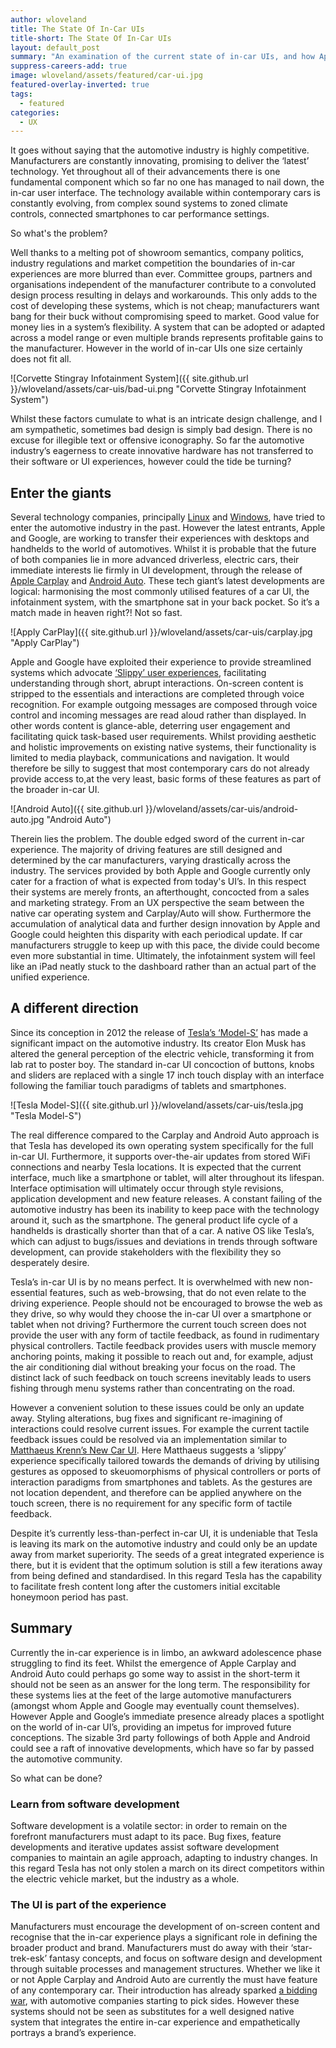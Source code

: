 ```yaml
---
author: wloveland
title: The State Of In-Car UIs
title-short: The State Of In-Car UIs
layout: default_post
summary: "An examination of the current state of in-car UIs, and how Apple, Google and Tesla are significantly shaking things up."
suppress-careers-add: true
image: wloveland/assets/featured/car-ui.jpg
featured-overlay-inverted: true
tags:
  - featured
categories:
  - UX
---
```


It goes without saying that the automotive industry is highly competitive. Manufacturers are constantly innovating, promising to deliver the ‘latest’ technology. Yet throughout all of their advancements there is one fundamental component which so far no one has managed to nail down, the in-car user interface. The technology available within contemporary cars is constantly evolving, from complex sound systems to zoned climate controls, connected smartphones to car performance settings.

So what's the problem?

Well thanks to a melting pot of showroom semantics, company politics, industry regulations and market competition the boundaries of in-car experiences are more blurred than ever. Committee groups, partners and organisations independent of the manufacturer contribute to a convoluted design process resulting in delays and workarounds. This only adds to the cost of developing these systems, which is not cheap; manufacturers want bang for their buck without compromising speed to market. Good value for money lies in a system’s flexibility. A system that can be adopted or adapted across a model range or even multiple brands represents profitable gains to the manufacturer. However in the world of in-car UIs one size certainly does not fit all.

![Corvette Stingray Infotainment System]({{ site.github.url }}/wloveland/assets/car-uis/bad-ui.png "Corvette Stingray Infotainment System")

Whilst these factors cumulate to what is an intricate design challenge, and I am sympathetic, sometimes bad design is simply bad design. There is no excuse for illegible text or offensive iconography. So far the automotive industry’s eagerness to create innovative hardware has not transferred to their software or UI experiences, however could the tide be turning?


## Enter the giants

Several technology companies, principally [Linux](https://www.automotivelinux.org/) and [Windows](http://www.autoblog.com/2014/04/07/microsoft-windows-in-the-car-video/), have tried to enter the automotive industry in the past. However the latest entrants, Apple and Google, are working to transfer their experiences with desktops and handhelds to the world of automotives. Whilst it is probable that the future of both companies lie in more advanced driverless, electric cars, their immediate interests lie firmly in UI development, through the release of [Apple Carplay](https://www.apple.com/uk/ios/carplay/) and [Android Auto](http://www.android.com/auto/). These tech giant’s latest developments are logical: harmonising the most commonly utilised features of a car UI, the infotainment system, with the smartphone sat in your back pocket. So it’s a match made in heaven right?! Not so fast.

![Apply CarPlay]({{ site.github.url }}/wloveland/assets/car-uis/carplay.jpg "Apply CarPlay")

Apple and Google have exploited their experience to provide streamlined systems which advocate [‘Slippy’ user experiences](http://www.slideshare.net/JakeZukowski/ux-in-automobiles-balancing-effective-ui-design-driver-safety-41477573), facilitating understanding through short, abrupt interactions. On-screen content is stripped to the essentials and interactions are completed through voice recognition. For example outgoing messages are composed through voice control and incoming messages are read aloud rather than displayed. In other words content is glance-able, deterring user engagement and facilitating quick task-based user requirements. Whilst providing aesthetic and holistic improvements on existing native systems, their functionality is limited to media playback, communications and navigation. It would therefore be silly to suggest that most contemporary cars do not already provide access to,at the very least, basic forms of these features as part of the broader in-car UI.

![Android Auto]({{ site.github.url }}/wloveland/assets/car-uis/android-auto.jpg "Android Auto")

Therein lies the problem. The double edged sword of the current in-car experience. The majority of driving features are still designed and determined by the car manufacturers, varying drastically across the industry. The services provided by both Apple and Google currently only cater for a fraction of what is expected from today's UI’s. In this respect their systems are merely fronts, an afterthought, concocted from a sales and marketing strategy. From an UX perspective the seam between the native car operating system and Carplay/Auto will show. Furthermore the accumulation of analytical data and further design innovation by Apple and Google could heighten this disparity with each periodical update. If car manufacturers struggle to keep up with this pace, the divide could become even more substantial in time. Ultimately, the infotainment system will feel like an iPad neatly stuck to the dashboard rather than an actual part of the unified experience.


## A different direction

Since its conception in 2012 the release of [Tesla’s ‘Model-S’](http://www.teslamotors.com/models) has made a significant impact on the automotive industry. Its creator Elon Musk has altered the general perception of the electric vehicle, transforming it from lab rat to poster boy. The standard in-car UI concoction of buttons, knobs and sliders are replaced with a single 17 inch touch display with an interface following the familiar touch paradigms of tablets and smartphones.

![Tesla Model-S]({{ site.github.url }}/wloveland/assets/car-uis/tesla.jpg "Tesla Model-S")

The real difference compared to the Carplay and Android Auto approach is that Tesla has developed its own operating system specifically for the full in-car UI. Furthermore, it supports over-the-air updates from stored WiFi connections and nearby Tesla locations. It is expected that the current interface, much like a smartphone or tablet, will alter throughout its lifespan. Interface optimisation will ultimately occur through style revisions, application development and new feature releases. A constant failing of the automotive industry has been its inability to keep pace with the technology around it, such as the smartphone. The general product life cycle of a handhelds is drastically shorter than that of a car. A native OS like Tesla’s, which can adjust to bugs/issues and deviations in trends through software development, can provide stakeholders with the flexibility they so desperately desire.

Tesla’s in-car UI is by no means perfect. It is overwhelmed with new non-essential features, such as web-browsing, that do not even relate to the driving experience. People should not be encouraged to browse the web as they drive, so why would they choose the in-car UI over a smartphone or tablet when not driving? Furthermore the current touch screen does not provide the user with any form of tactile feedback, as found in rudimentary physical controllers. Tactile feedback provides users with muscle memory anchoring points, making it possible to reach out and, for example, adjust the air conditioning dial without breaking your focus on the road. The distinct lack of such feedback on touch screens inevitably leads to users fishing through menu systems rather than concentrating on the road.

However a convenient solution to these issues could be only an update away. Styling alterations, bug fixes and significant re-imagining of interactions could resolve current issues. For example the current tactile feedback issues could be resolved via an implementation similar to [Matthaeus Krenn’s New Car UI](http://matthaeuskrenn.com/new-car-ui/). Here Matthaeus suggests a ‘slippy’ experience specifically tailored towards the demands of driving by utilising gestures as opposed to skeuomorphisms of physical controllers or ports of interaction paradigms from smartphones and tablets. As the gestures are not location dependent, and therefore can be applied anywhere on the touch screen, there is no requirement for any specific form of tactile feedback.

Despite it’s currently less-than-perfect in-car UI, it is undeniable that Tesla is leaving its mark on the automotive industry and could only be an update away from market superiority. The seeds of a great integrated experience is there, but it is evident that the optimum solution is still a few iterations away from being defined and standardised. In this regard Tesla has the capability to facilitate fresh content long after the customers initial excitable honeymoon period has past.


## Summary

Currently the in-car experience is in limbo, an awkward adolescence phase struggling to find its feet. Whilst the emergence of Apple Carplay and Android Auto could perhaps go some way to assist in the short-term it should not be seen as an answer for the long term. The responsibility for these systems lies at the feet of the large automotive manufacturers (amongst whom Apple and Google may eventually count themselves). However Apple and Google’s immediate presence already places a spotlight on the world of in-car UI’s, providing an impetus for improved future conceptions. The sizable 3rd party followings of both Apple and Android could see a raft of innovative developments, which have so far by passed the automotive community.

So what can be done?

### Learn from software development

Software development is a volatile sector: in order to remain on the forefront manufacturers must adapt to its pace. Bug fixes, feature developments and iterative updates assist software development companies to maintain an agile approach, adapting to industry changes. In this regard Tesla has not only stolen a march on its direct competitors within the electric vehicle market, but the industry as a whole.

### The UI is part of the experience

Manufacturers must encourage the development of on-screen content and recognise that the in-car experience plays a significant role in defining the broader product and brand. Manufacturers must do away with their ‘star-trek-esk’ fantasy concepts, and focus on software design and development through suitable processes and management structures. Whether we like it or not Apple Carplay and Android Auto are currently the must have feature of any contemporary car. Their introduction has already sparked [a bidding war](http://www.wired.com/2014/06/carplay-android-auto-automakers/), with automotive companies starting to pick sides. However these systems should not be seen as substitutes for a well designed native system that integrates the entire in-car experience and empathetically portrays a brand’s experience.























